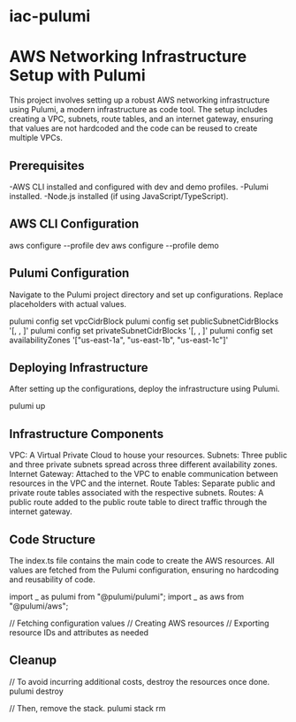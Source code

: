 # iac-pulumi

# AWS Networking Infrastructure Setup with Pulumi

This project involves setting up a robust AWS networking infrastructure using Pulumi, a modern infrastructure as code tool. The setup includes creating a VPC, subnets, route tables, and an internet gateway, ensuring that values are not hardcoded and the code can be reused to create multiple VPCs.

## Prerequisites

-AWS CLI installed and configured with dev and demo profiles.
-Pulumi installed.
-Node.js installed (if using JavaScript/TypeScript).

## AWS CLI Configuration

aws configure --profile dev
aws configure --profile demo

## Pulumi Configuration

Navigate to the Pulumi project directory and set up configurations. Replace placeholders with actual values.

pulumi config set vpcCidrBlock <vpc-cidr-block>
pulumi config set publicSubnetCidrBlocks '[<public-subnet1-cidr-block>, <public-subnet2-cidr-block>, <public-subnet3-cidr-block>]'
pulumi config set privateSubnetCidrBlocks '[<private-subnet1-cidr-block>, <private-subnet2-cidr-block>, <private-subnet3-cidr-block>]'
pulumi config set availabilityZones '["us-east-1a", "us-east-1b", "us-east-1c"]'

## Deploying Infrastructure

After setting up the configurations, deploy the infrastructure using Pulumi.

pulumi up

## Infrastructure Components

VPC: A Virtual Private Cloud to house your resources.
Subnets: Three public and three private subnets spread across three different availability zones.
Internet Gateway: Attached to the VPC to enable communication between resources in the VPC and the internet.
Route Tables: Separate public and private route tables associated with the respective subnets.
Routes: A public route added to the public route table to direct traffic through the internet gateway.

## Code Structure

The index.ts file contains the main code to create the AWS resources. All values are fetched from the Pulumi configuration, ensuring no hardcoding and reusability of code.

import _ as pulumi from "@pulumi/pulumi";
import _ as aws from "@pulumi/aws";

// Fetching configuration values
// Creating AWS resources
// Exporting resource IDs and attributes as needed

## Cleanup

// To avoid incurring additional costs, destroy the resources once done.
pulumi destroy

// Then, remove the stack.
pulumi stack rm
